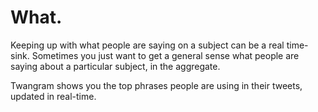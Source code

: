 # What.

Keeping up with what people are saying on a subject can be a real time-sink. Sometimes you just want to get a general sense what people are saying about a particular subject, in the aggregate.

Twangram shows you the top phrases people are using in their tweets, updated in real-time.
